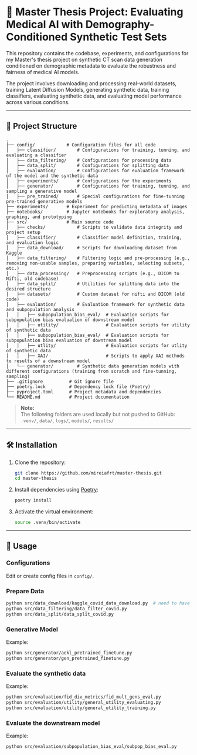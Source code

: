 # 🧠 Master Thesis Project: Evaluating Medical AI with Demography-Conditioned Synthetic Test Sets

This repository contains the codebase, experiments, and configurations for my Master's thesis project on synthetic CT scan data generation conditioned on demographic metadata to evaluate the robustness and fairness of medical AI models.

The project involves downloading and processing real-world datasets, training Latent Diffusion Models, generating synthetic data, training classifiers, evaluating synthetic data, and evaluating model performance across various conditions.

---

## 📁 Project Structure

```
.
├── config/            # Configuration files for all code
│   ├── classifier/        # Configurations for training, tunning, and evaluating a classifier
│   ├── data_filtering/    # Configurations for processing data
│   ├── data_split/        # Configurations for splitting data
│   ├── evaluation/        # Configurations for evaluation framework of the model and the synthetic data 
│   ├── experiments/       # Configurations for the experiments
│   ├── generator/         # Configurations for training, tunning, and sampling a generative model
│   ├── pre_trained/       # Special configurations for fine-tunning pre-trained generative models
├── experiments/       # Experiment for predicting metadata of images
├── notebooks/         # Jupyter notebooks for exploratory analysis, graphing, and prototyping
├── src/               # Main source code
│   ├── checks/            # Scripts to validate data integrity and project setup
│   ├── classifier/        # Classifier model definition, training, and evaluation logic
│   ├── data_download/     # Scripts for downloading dataset from Kaggle
│   ├── data_filtering/    # Filtering logic and pre-processing (e.g., removing non-usable samples, preparing variables, selecting subsets, etc.)
│   ├── data_processing/   # Preprocessing scripts (e.g., DICOM to Nifti, old codebase)
│   ├── data_split/        # Utilities for splitting data into the desired structure
│   ├── datasets/          # Custom dataset for nifti and DICOM (old code)
│   ├── evaluation/        # Evaluation framework for synthetic data and subpopulation analysis
│   │   ├── subpopulation_bias_eval/  # Evaluation scripts for subpopulation bias evaluation of downstream model
│   │   ├── utility/                  # Evaluation scripts for utility of synthetic data
│   │   ├── subpopulation_bias_eval/  # Evaluation scripts for subpopulation bias evaluation of downtream model
│   │   ├── utlity/                   # Evaluation scripts for utlity of synthetic data
│   │   ├── XAI/                      # Scripts to apply XAI methods to results of a downstream model
│   └── generator/         # Synthetic data generation models with different configurations (training from scratch and fine-tunning, sampling)
├── .gitignore          # Git ignore file
├── poetry.lock         # Dependency lock file (Poetry)
├── pyproject.toml      # Project metadata and dependencies
└── README.md           # Project documentation
```

> **Note:**  
> The following folders are used locally but not pushed to GitHub:  
> `.venv/`, `data/`, `logs/`, `models/`, `results/`

---

## 🛠️ Installation

1. Clone the repository:
   ```bash
   git clone https://github.com/mireiafrt/master-thesis.git
   cd master-thesis
   ```

2. Install dependencies using [Poetry](https://python-poetry.org/):
   ```bash
   poetry install
   ```

3. Activate the virtual environment:
   ```bash
   source .venv/bin/activate
   ```

---

## 🚀 Usage

### Configurations
   Edit or create config files in `config/`.

### Prepare Data 
   ```bash
   python src/data_download/kaggle_covid_data_download.py  # need to have Kaggle API Key set up
   python src/data_filtering/data_filter_covid.py
   python src/data_split/data_split_covid.py
   ```

### Generative Model 
   Example:
   ```bash
   python src/generator/aekl_pretrained_finetune.py
   python src/generator/gen_pretrained_finetune.py
   ```

### Evaluate the synthetic data
   Example:
   ```bash
   python src/evaluation/fid_div_metrics/fid_mult_gens_eval.py
   python src/evaluation/utility/general_utility_evaluating.py
   python src/evaluation/utility/general_utility_training.py
   ```

### Evaluate the downstream model
   Example:
   ```bash
   python src/evaluation/subpopulation_bias_eval/subpop_bias_eval.py
   ```

